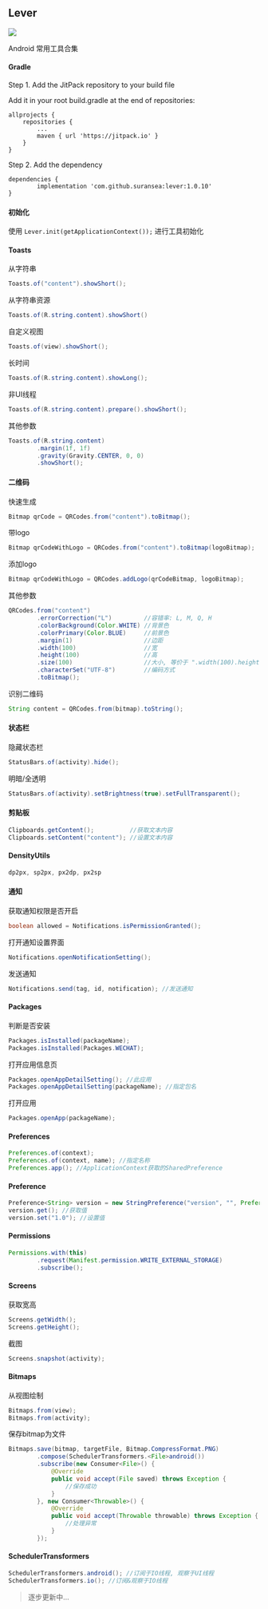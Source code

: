 ## Lever

[![](https://jitpack.io/v/suransea/lever.svg)](https://jitpack.io/#suransea/lever)

Android 常用工具合集


#### Gradle

Step 1. Add the JitPack repository to your build file

Add it in your root build.gradle at the end of repositories:

	allprojects {
		repositories {
			...
			maven { url 'https://jitpack.io' }
		}
	}

Step 2. Add the dependency

	dependencies {
	        implementation 'com.github.suransea:lever:1.0.10'
	}


#### 初始化

使用 `Lever.init(getApplicationContext());` 进行工具初始化

#### Toasts

从字符串

```java
Toasts.of("content").showShort();
```

从字符串资源

```java
Toasts.of(R.string.content).showShort()
```

自定义视图

```java
Toasts.of(view).showShort();
```

长时间

```java
Toasts.of(R.string.content).showLong();
```

非UI线程

```java
Toasts.of(R.string.content).prepare().showShort();
```

其他参数

```java
Toasts.of(R.string.content)
        .margin(1f, 1f)
        .gravity(Gravity.CENTER, 0, 0)
        .showShort();
```

#### 二维码

快速生成

```java
Bitmap qrCode = QRCodes.from("content").toBitmap();
```

带logo

```java
Bitmap qrCodeWithLogo = QRCodes.from("content").toBitmap(logoBitmap);
```

添加logo

```java
Bitmap qrCodeWithLogo = QRCodes.addLogo(qrCodeBitmap, logoBitmap);
```

其他参数

```java
QRCodes.from("content")
        .errorCorrection("L")         //容错率: L, M, Q, H
        .colorBackground(Color.WHITE) //背景色
        .colorPrimary(Color.BLUE)     //前景色
        .margin(1)                    //边距
        .width(100)                   //宽
        .height(100)                  //高
        .size(100)                    //大小, 等价于 ".width(100).height(100)"
        .characterSet("UTF-8")        //编码方式
        .toBitmap();
```

识别二维码

```java
String content = QRCodes.from(bitmap).toString();
```

#### 状态栏

隐藏状态栏

```java
StatusBars.of(activity).hide();
```

明暗/全透明

```java
StatusBars.of(activity).setBrightness(true).setFullTransparent();
```

#### 剪贴板

```java
Clipboards.getContent();          //获取文本内容
Clipboards.setContent("content"); //设置文本内容
```

#### DensityUtils

```java
dp2px, sp2px, px2dp, px2sp
```

#### 通知

获取通知权限是否开启

```java
boolean allowed = Notifications.isPermissionGranted();
```

打开通知设置界面

```java
Notifications.openNotificationSetting();
```

发送通知
```java
Notifications.send(tag, id, notification); //发送通知
```

#### Packages

判断是否安装

```java
Packages.isInstalled(packageName);
Packages.isInstalled(Packages.WECHAT);
```

打开应用信息页

```java
Packages.openAppDetailSetting(); //此应用
Packages.openAppDetailSetting(packageName); //指定包名
```

打开应用

```java
Packages.openApp(packageName);
```

#### Preferences

```java
Preferences.of(context);
Preferences.of(context, name); //指定名称
Preferences.app(); //ApplicationContext获取的SharedPreference
```

#### Preference

```java
Preference<String> version = new StringPreference("version", "", Preferences.of(context));
version.get(); //获取值
version.set("1.0"); //设置值 
```

#### Permissions

```java
Permissions.with(this)
        .request(Manifest.permission.WRITE_EXTERNAL_STORAGE)
        .subscribe();
```

#### Screens

获取宽高

```java
Screens.getWidth();
Screens.getHeight();
```

截图

```java
Screens.snapshot(activity);
```

#### Bitmaps

从视图绘制

```java
Bitmaps.from(view);
Bitmaps.from(activity);
```

保存bitmap为文件

```java
Bitmaps.save(bitmap, targetFile, Bitmap.CompressFormat.PNG)
        .compose(SchedulerTransformers.<File>android())
        .subscribe(new Consumer<File>() {
            @Override
            public void accept(File saved) throws Exception {
                //保存成功
            }
        }, new Consumer<Throwable>() {
            @Override
            public void accept(Throwable throwable) throws Exception {
                //处理异常
            }
        });
```

#### SchedulerTransformers

```java
SchedulerTransformers.android(); //订阅于IO线程, 观察于UI线程
SchedulerTransformers.io(); //订阅&观察于IO线程
```

> 逐步更新中...